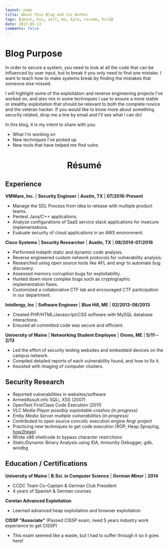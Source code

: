 ```yaml
---
layout: page
title: About This Blog and its Author
tags: [about, bio, self, me, kyle, resume, hire]
date: 2017-05-13
comments: false
---
```


# Blog Purpose
In order to secure a system, you need to look at all the code that can be influenced by user input, but to break it you only need to find one mistake.  I want to teach how to make systems break by finding the mistakes that someone else missed.

I will highlight some of the exploitation and reverse engineering projects I've worked on, and also mix in some techniques I use to ensure a more stable or stealthy exploitation that should be relevant to both the complete novice and the veteran hacker. If you would like to know more about something security related, drop me a line by email and I'll see what I can do!

In this blog, it is my intent to share with you:
 * What I'm working on
 * New techniques I've picked up
 * New tools that have helped me find vulns


# <center>Résumé</center>
## Experience
**VMWare, Inc.** | **Security Engineer** | **Austin, TX** | **07/2016-Present**
* Manage the SDL Process from idea to release with multiple product teams.
* Pentest Java/C++ applications.
* Analyze configurations of SaaS service stack applications for insecure implementations.
* Evaluate security of cloud applications in an AWS environment.

**Cisco Systems** | **Security Researcher** | **Austin, TX** | **08/2014-07/2016**
* Performed in­depth static and dynamic code analysis.
* Reverse ­engineered custom network protocols for vulnerability analysis.
* Researched using open source tools like AFL and angr to automate bug discovery.
* Assessed memory corruption bugs for exploitability.
* Hunted down more complex bugs such as cryptographic implementation flaws.
* Customized a collaborative CTF lab and encouraged CTF participation in our department.

**Intellergy, Inc** | **Software Engineer** | **Blue Hill, ME** | **02/2013­-08/2013**
* Created PHP/HTML/Javascript/CSS software with MySQL database interactions.
* Ensured all committed code was secure and efficient.

**University of Maine** | **Networking Student Employee** | **Orono, ME** | **5/11-­2/13**
* Led the effort of security testing websites and embedded devices on the campus network.
* Compiled detailed reports of each vulnerability found, and how to fix it.
* Assisted with imaging of computer clusters.

## Security Research
* Reported vulnerabilities in websites/software
 * ArmedAssult.info SQLi, XSS (2007)
 * OpenText FirstClass Code Execution (2011)
 * *VLC Media Player possibly exploitable crashes (in progress)*
 * *Emby Media Server multiple vulnerabilities (in progress)*
* Contributed to open source concolic execution engine Angr project
* Practicing new techniques to get code execution (ROP, Heap Spraying, [how2heap](https://github.com/shellphish/how2heap))
* Wrote x86 shellcode to bypass character restrictions
* Static/Dynamic Binary Analysis using IDA, Immunity Debugger, gdb, windbg

## Education / Certifications
**University of Maine** | **B.Sci. in Computer Science** | ***German Minor*** | **2014**
* CCDC Team Co-Captain & German Club President
* 4 years of Spanish & German courses

**Corelan Advanced Exploitation**
* Learned advanced heap exploitation and browser exploitation

**CISSP "Associate"** (Passed CISSP exam, need 5 years industry work experience to get CISSP)
* This exam seemed like a waste, but I had to suffer through it so it goes here!
